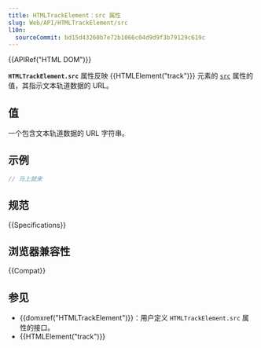 ```yaml
---
title: HTMLTrackElement：src 属性
slug: Web/API/HTMLTrackElement/src
l10n:
  sourceCommit: bd15d43260b7e72b1066c04d9d9f3b79129c619c
---
```


{{APIRef("HTML DOM")}}

**`HTMLTrackElement.src`** 属性反映 {{HTMLElement("track")}} 元素的 [`src`](/zh-CN/docs/Web/HTML/Element/track#src) 属性的值，其指示文本轨道数据的 URL。

## 值

一个包含文本轨道数据的 URL 字符串。

## 示例

```js
// 马上就来
```

## 规范

{{Specifications}}

## 浏览器兼容性

{{Compat}}

## 参见

- {{domxref("HTMLTrackElement")}}：用户定义 `HTMLTrackElement.src` 属性的接口。
- {{HTMLElement("track")}}
